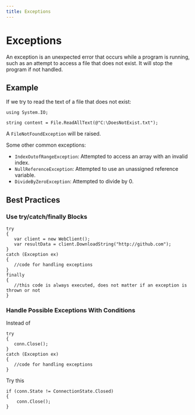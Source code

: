 ```yaml
---
title: Exceptions
---
```


# Exceptions

An exception is an unexpected error that occurs while a program is running, such as an attempt to access a file that does not exist. It will stop the program if not handled.

## Example
If we try to read the text of a file that does not exist:
```
using System.IO;

string content = File.ReadAllText(@"C:\DoesNotExist.txt");
```

A `FileNotFoundException` will be raised.

Some other common exceptions:

* `IndexOutofRangeException`: Attempted to access an array with an invalid index.
* `NullReferenceException`: Attempted to use an unassigned reference variable.
* `DivideByZeroException`: Attempted to divide by 0.


## Best Practices

### Use try/catch/finally Blocks
```
try
{
   var client = new WebClient();
   var resultData = client.DownloadString("http://github.com");
}
catch (Exception ex)
{
   //code for handling exceptions
}
finally
{
   //this code is always executed, does not matter if an exception is thrown or not
}         
```

### Handle Possible Exceptions With Conditions

Instead of

```
try
{
   conn.Close();
}
catch (Exception ex)
{
   //code for handling exceptions
}
```

Try this

```
if (conn.State != ConnectionState.Closed)
{
    conn.Close();
}
```
